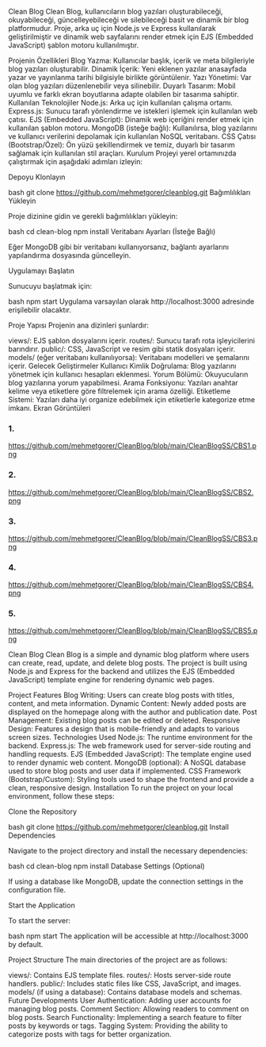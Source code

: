 
Clean Blog
Clean Blog, kullanıcıların blog yazıları oluşturabileceği, okuyabileceği, güncelleyebileceği ve silebileceği basit ve dinamik bir blog platformudur. Proje, arka uç için Node.js ve Express kullanılarak geliştirilmiştir ve dinamik web sayfalarını render etmek için EJS (Embedded JavaScript) şablon motoru kullanılmıştır.

Projenin Özellikleri
Blog Yazma: Kullanıcılar başlık, içerik ve meta bilgileriyle blog yazıları oluşturabilir.
Dinamik İçerik: Yeni eklenen yazılar anasayfada yazar ve yayınlanma tarihi bilgisiyle birlikte görüntülenir.
Yazı Yönetimi: Var olan blog yazıları düzenlenebilir veya silinebilir.
Duyarlı Tasarım: Mobil uyumlu ve farklı ekran boyutlarına adapte olabilen bir tasarıma sahiptir.
Kullanılan Teknolojiler
Node.js: Arka uç için kullanılan çalışma ortamı.
Express.js: Sunucu tarafı yönlendirme ve istekleri işlemek için kullanılan web çatısı.
EJS (Embedded JavaScript): Dinamik web içeriğini render etmek için kullanılan şablon motoru.
MongoDB (isteğe bağlı): Kullanılırsa, blog yazılarını ve kullanıcı verilerini depolamak için kullanılan NoSQL veritabanı.
CSS Çatısı (Bootstrap/Özel): Ön yüzü şekillendirmek ve temiz, duyarlı bir tasarım sağlamak için kullanılan stil araçları.
Kurulum
Projeyi yerel ortamınızda çalıştırmak için aşağıdaki adımları izleyin:

Depoyu Klonlayın

bash
git clone https://github.com/mehmetgorer/cleanblog.git
Bağımlılıkları Yükleyin

Proje dizinine gidin ve gerekli bağımlılıkları yükleyin:

bash
cd clean-blog
npm install
Veritabanı Ayarları (İsteğe Bağlı)

Eğer MongoDB gibi bir veritabanı kullanıyorsanız, bağlantı ayarlarını yapılandırma dosyasında güncelleyin.

Uygulamayı Başlatın

Sunucuyu başlatmak için:

bash
npm start
Uygulama varsayılan olarak http://localhost:3000 adresinde erişilebilir olacaktır.

Proje Yapısı
Projenin ana dizinleri şunlardır:

views/: EJS şablon dosyalarını içerir.
routes/: Sunucu tarafı rota işleyicilerini barındırır.
public/: CSS, JavaScript ve resim gibi statik dosyaları içerir.
models/ (eğer veritabanı kullanılıyorsa): Veritabanı modelleri ve şemalarını içerir.
Gelecek Geliştirmeler
Kullanıcı Kimlik Doğrulama: Blog yazılarını yönetmek için kullanıcı hesapları eklenmesi.
Yorum Bölümü: Okuyucuların blog yazılarına yorum yapabilmesi.
Arama Fonksiyonu: Yazıları anahtar kelime veya etiketlere göre filtrelemek için arama özelliği.
Etiketleme Sistemi: Yazıları daha iyi organize edebilmek için etiketlerle kategorize etme imkanı.
Ekran Görüntüleri


### 1.
https://github.com/mehmetgorer/CleanBlog/blob/main/CleanBlogSS/CBS1.png

### 2. 
https://github.com/mehmetgorer/CleanBlog/blob/main/CleanBlogSS/CBS2.png

### 3. 
https://github.com/mehmetgorer/CleanBlog/blob/main/CleanBlogSS/CBS3.png

### 4. 
https://github.com/mehmetgorer/CleanBlog/blob/main/CleanBlogSS/CBS4.png

### 5. 
https://github.com/mehmetgorer/CleanBlog/blob/main/CleanBlogSS/CBS5.png



Clean Blog
Clean Blog is a simple and dynamic blog platform where users can create, read, update, and delete blog posts. The project is built using Node.js and Express for the backend and utilizes the EJS (Embedded JavaScript) template engine for rendering dynamic web pages.

Project Features
Blog Writing: Users can create blog posts with titles, content, and meta information.
Dynamic Content: Newly added posts are displayed on the homepage along with the author and publication date.
Post Management: Existing blog posts can be edited or deleted.
Responsive Design: Features a design that is mobile-friendly and adapts to various screen sizes.
Technologies Used
Node.js: The runtime environment for the backend.
Express.js: The web framework used for server-side routing and handling requests.
EJS (Embedded JavaScript): The template engine used to render dynamic web content.
MongoDB (optional): A NoSQL database used to store blog posts and user data if implemented.
CSS Framework (Bootstrap/Custom): Styling tools used to shape the frontend and provide a clean, responsive design.
Installation
To run the project on your local environment, follow these steps:

Clone the Repository

bash
git clone https://github.com/mehmetgorer/cleanblog.git
Install Dependencies

Navigate to the project directory and install the necessary dependencies:

bash
cd clean-blog
npm install
Database Settings (Optional)

If using a database like MongoDB, update the connection settings in the configuration file.

Start the Application

To start the server:

bash
npm start
The application will be accessible at http://localhost:3000 by default.

Project Structure
The main directories of the project are as follows:

views/: Contains EJS template files.
routes/: Hosts server-side route handlers.
public/: Includes static files like CSS, JavaScript, and images.
models/ (if using a database): Contains database models and schemas.
Future Developments
User Authentication: Adding user accounts for managing blog posts.
Comment Section: Allowing readers to comment on blog posts.
Search Functionality: Implementing a search feature to filter posts by keywords or tags.
Tagging System: Providing the ability to categorize posts with tags for better organization.


